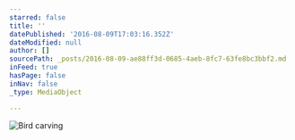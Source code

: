 ```yaml
---
starred: false
title: ''
datePublished: '2016-08-09T17:03:16.352Z'
dateModified: null
author: []
sourcePath: _posts/2016-08-09-ae88ff3d-0685-4aeb-8fc7-63fe8bc3bbf2.md
inFeed: true
hasPage: false
inNav: false
_type: MediaObject

---
```

![Bird carving ](https://the-grid-user-content.s3-us-west-2.amazonaws.com/8d93c46d-8b47-4c10-8768-2c942cd1e6a5.jpg)